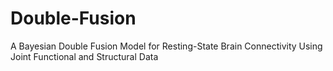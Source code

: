 # Double-Fusion
A Bayesian Double Fusion Model for Resting-State Brain Connectivity Using Joint Functional and Structural Data
